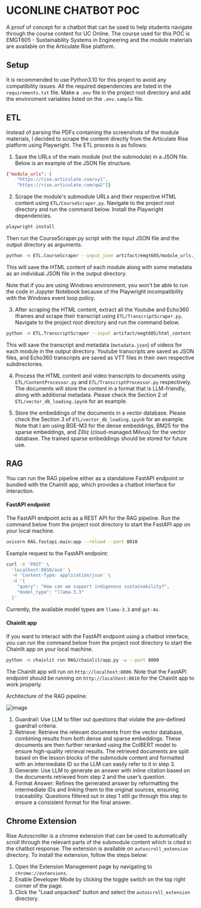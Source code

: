# UCONLINE CHATBOT POC
A proof of concept for a chatbot that can be used to help students navigate through the course content for UC Online. The course used for this POC is EMGT605 - Sustainability Systems in Engineering and the module materials are available on the Articulate Rise platform. 

## Setup
It is recommended to use Python3.10 for this project to avoid any compatibility issues. All the required dependencies are listed in the `requirements.txt` file. Make a `.env` file in the project root directory and add the envinroment variables listed on the `.env.sample` file. 

## ETL
Instead of parsing the PDFs containing the screenshots of the module materials, I decided to scrape the content directly from the Articulate Rise platform using Playwright. The ETL process is as follows:
1. Save the URLs of the main module (not the submodule) in a JSON file. Below is an example of the JSON file structure.
```json
{"module_urls": [
    "https://rise.articulate.com/xy1", 
    "https://rise.articulate.com/qw2"]}
```

2. Scrape the module's submodule URLs and their respective HTML content using `ETL/CourseScraper.py`. Navigate to the project root directory and run the command below.
Install the Playwright dependencies.
```bash
playwright install
```
Then run the CourseScraper.py script with the input JSON file and the output directory as arguments.
```bash
python -m ETL.CourseScraper --input_json artifact/emgt605/module_urls.json --output_dir artifact/emgt605/html_content
```
This will save the HTML content of each module along with some metadata as an individual JSON file in the output directory. 

Note that if you are using Windows environment, you won't be able to run the code in Jupyter Notebook because of the Playwright incompatibility with the Windows event loop policy.

3. After scraping the HTML content, extract all the Youtube and Echo360 iframes and scrape their transcript using `ETL/TranscriptScraper.py`. Navigate to the project root directory and run the command below.
```bash
python -m ETL.TranscriptScraper --input artifact/emgt605/html_content --output-dir artifact/emgt605/transcripts
```
This will save the transcript and metadata (`metadata.json`) of videos for each module in the output directory. Youtube transcripts are saved as JSON files, and Echo360 transcripts are saved as VTT files in their own respective subdirectories.

4. Process the HTML content and video transcripts to documents using `ETL/ContentProcessor.py` and `ETL/TranscriptProcessor.py` respectively. The documents will store the content in a format that is LLM-friendly, along with additional metadata. Please check the Section 2 of `ETL/vector_db_loading.ipynb` for an example.

5. Store the embeddings of the documents in a vector database. Please check the Section 3 of `ETL/vector_db_loading.ipynb` for an example. Note that I am using BGE-M3 for the dense embeddings, BM25 for the sparse embeddings, and Zilliz (cloud-managed Milvus) for the vector database. The trained sparse embeddings should be stored for future use.

## RAG 
You can run the RAG pipeline either as a standalone FastAPI endpoint or bundled with the Chainlit app, which provides a chatbot interface for interaction. 

#### FastAPI endpoint
The FastAPI endpoint acts as a REST API for the RAG pipeline. Run the command below from the project root directory to start the FastAPI app on your local machine.
```bash
uvicorn RAG.fastapi.main:app --reload --port 8010
```

Example request to the FastAPI endpoint:
```bash
curl -X 'POST' \
  'localhost:8010/ask' \
  -H 'Content-Type: application/json' \
  -d '{
    "query": "How can we support indigenous sustainability?",
    "model_type": "llama-3.3"
  }'
```
Currently, the available model types are `llama-3.3` and `gpt-4o`.

#### Chainlit app
If you want to interact with the FastAPI endpoint using a chatbot interface, you can run the command below from the project root directory to start the Chainlit app on your local machine.
```bash
python -m chainlit run RAG/chainlit/app.py -w --port 8000
```

The Chainlit app will run on `http://localhost:8000`. Note that the FastAPI endpoint should be running on `http://localhost:8010` for the Chainlit app to work properly.

Architecture of the RAG pipeline:  

![image](https://github.com/user-attachments/assets/b8d5e64e-f4e2-497e-9640-29f8b2584375)

1. Guardrail: Use LLM to filter out questions that violate the pre-defined guardrail criteria.
2. Retrieve: Retrieve the relevant documents from the vector database, combining results from both dense and sparse embeddings. These documents are then further reranked using the ColBERT model to ensure high-quality retrieval results. The retrieved documents are split based on the lesson blocks of the submodule content and formatted with an intermediate ID so the LLM can easily refer to it in step 3.
3. Generate: Use LLM to generate an answer with inline citation based on the documents retrieved from step 2 and the user’s question.
4. Format Answer: Refines the generated answer by reformatting the intermediate IDs and linking them to the original sources, ensuring traceability. Questions filtered out in step 1 still go through this step to ensure a consistent format for the final answer.

## Chrome Extension
Rise Autoscroller is a chrome extension that can be used to automatically scroll through the relevant parts of the submodule content which is cited in the chatbot response. The extension is available on `autoscroll_extension` directory. To install the extension, follow the steps below:
1. Open the Extension Management page by navigating to `chrome://extensions`.
2. Enable Developer Mode by clicking the toggle switch on the top right corner of the page.
3. Click the "Load unpacked" button and select the `autoscroll_extension` directory.

